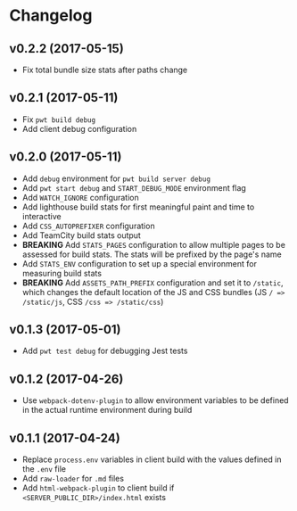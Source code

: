 # Changelog

## v0.2.2 (2017-05-15)

* Fix total bundle size stats after paths change

## v0.2.1 (2017-05-11)

* Fix `pwt build debug`
* Add client debug configuration

## v0.2.0 (2017-05-11)

* Add `debug` environment for `pwt build server debug`
* Add `pwt start debug` and `START_DEBUG_MODE` environment flag
* Add `WATCH_IGNORE` configuration
* Add lighthouse build stats for first meaningful paint and time to interactive
* Add `CSS_AUTOPREFIXER` configuration
* Add TeamCity build stats output
* **BREAKING** Add `STATS_PAGES` configuration to allow multiple pages to be assessed for build stats. The stats will be prefixed by the page's name
* Add `STATS_ENV` configuration to set up a special environment for measuring build stats
* **BREAKING** Add `ASSETS_PATH_PREFIX` configuration and set it to `/static`, which changes the default location of the JS and CSS bundles (JS `/ => /static/js`, CSS `/css => /static/css`)

## v0.1.3 (2017-05-01)

* Add `pwt test debug` for debugging Jest tests

## v0.1.2 (2017-04-26)

* Use `webpack-dotenv-plugin` to allow environment variables to be defined in the actual runtime environment during build

## v0.1.1 (2017-04-24)

* Replace `process.env` variables in client build with the values defined in the `.env` file
* Add `raw-loader` for `.md` files
* Add `html-webpack-plugin` to client build if `<SERVER_PUBLIC_DIR>/index.html` exists

